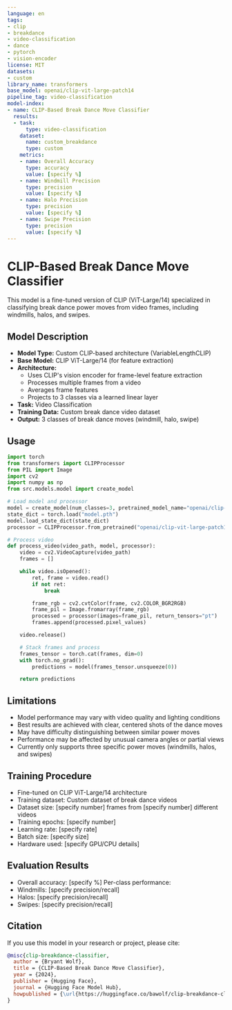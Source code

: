 ```yaml
---
language: en
tags:
- clip
- breakdance
- video-classification
- dance
- pytorch
- vision-encoder
license: MIT
datasets:
- custom
library_name: transformers
base_model: openai/clip-vit-large-patch14
pipeline_tag: video-classification
model-index:
- name: CLIP-Based Break Dance Move Classifier
  results:
  - task:
      type: video-classification
    dataset:
      name: custom_breakdance
      type: custom
    metrics:
    - name: Overall Accuracy
      type: accuracy
      value: [specify %]
    - name: Windmill Precision
      type: precision
      value: [specify %]
    - name: Halo Precision
      type: precision
      value: [specify %]
    - name: Swipe Precision
      type: precision
      value: [specify %]
---
```


# CLIP-Based Break Dance Move Classifier

This model is a fine-tuned version of CLIP (ViT-Large/14) specialized in classifying break dance power moves from video frames, including windmills, halos, and swipes.

## Model Description

- **Model Type:** Custom CLIP-based architecture (VariableLengthCLIP)
- **Base Model:** CLIP ViT-Large/14 (for feature extraction)
- **Architecture:**
  - Uses CLIP's vision encoder for frame-level feature extraction
  - Processes multiple frames from a video
  - Averages frame features
  - Projects to 3 classes via a learned linear layer
- **Task:** Video Classification
- **Training Data:** Custom break dance video dataset
- **Output:** 3 classes of break dance moves (windmill, halo, swipe)

## Usage

```python
import torch
from transformers import CLIPProcessor
from PIL import Image
import cv2
import numpy as np
from src.models.model import create_model

# Load model and processor
model = create_model(num_classes=3, pretrained_model_name="openai/clip-vit-large-patch14")
state_dict = torch.load("model.pth")
model.load_state_dict(state_dict)
processor = CLIPProcessor.from_pretrained("openai/clip-vit-large-patch14")

# Process video
def process_video(video_path, model, processor):
    video = cv2.VideoCapture(video_path)
    frames = []

    while video.isOpened():
        ret, frame = video.read()
        if not ret:
            break

        frame_rgb = cv2.cvtColor(frame, cv2.COLOR_BGR2RGB)
        frame_pil = Image.fromarray(frame_rgb)
        processed = processor(images=frame_pil, return_tensors="pt")
        frames.append(processed.pixel_values)

    video.release()

    # Stack frames and process
    frames_tensor = torch.cat(frames, dim=0)
    with torch.no_grad():
        predictions = model(frames_tensor.unsqueeze(0))

    return predictions
```

## Limitations

- Model performance may vary with video quality and lighting conditions
- Best results are achieved with clear, centered shots of the dance moves
- May have difficulty distinguishing between similar power moves
- Performance may be affected by unusual camera angles or partial views
- Currently only supports three specific power moves (windmills, halos, and swipes)

## Training Procedure

- Fine-tuned on CLIP ViT-Large/14 architecture
- Training dataset: Custom dataset of break dance videos
- Dataset size: [specify number] frames from [specify number] different videos
- Training epochs: [specify number]
- Learning rate: [specify rate]
- Batch size: [specify size]
- Hardware used: [specify GPU/CPU details]

## Evaluation Results

- Overall accuracy: [specify %]
  Per-class performance:
- Windmills: [specify precision/recall]
- Halos: [specify precision/recall]
- Swipes: [specify precision/recall]

## Citation

If you use this model in your research or project, please cite:

```bibtex
@misc{clip-breakdance-classifier,
  author = {Bryant Wolf},
  title = {CLIP-Based Break Dance Move Classifier},
  year = {2024},
  publisher = {Hugging Face},
  journal = {Hugging Face Model Hub},
  howpublished = {\url{https://huggingface.co/bawolf/clip-breakdance-classifier}}
}
```

